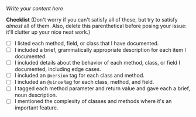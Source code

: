 _Write your content here_

__Checklist__ (Don't worry if you can't satisfy all of these, but try to satisfy _almost_ all of them. Also, delete this parenthetical before posing your issue: it'll clutter up your nice neat work.)
 - [ ] I listed each method, field, or class that I have documented.
 - [ ] I included a brief, grammatically appropriate description for each item I documented.
 - [ ] I included details about the behavior of each method, class, or field I documented, including edge cases.
 - [ ] I included an `@version` tag for each class and method.
 - [ ] I included an `@since` tag for each class, method, and field.
 - [ ] I tagged each method parameter and return value and gave each a brief, noun description.
 - [ ] I mentioned the complexity of classes and methods where it's an important feature.
